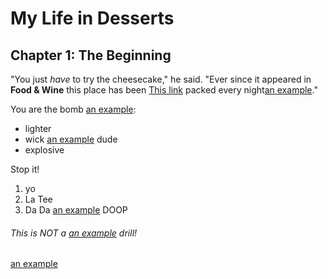 # My Life in Desserts

## Chapter 1: The Beginning

"You just *have* to try the cheesecake," he said. "Ever since it appeared in
**Food & Wine** this place has been [This link](http://example.net/) packed every night[an example](http://example.com/ "Title")."

You are the bomb [an example](http://example.com/ "Title"):

* lighter
* wick [an example](http://example.com/ "Title") dude
* explosive

Stop it!

1. yo
2. La Tee
3. Da Da [an example](http://example.com/ "Title") DOOP

###### This is NOT a [an example](http://example.com/ "Title") drill!

[an example](http://example.com/ "Title")